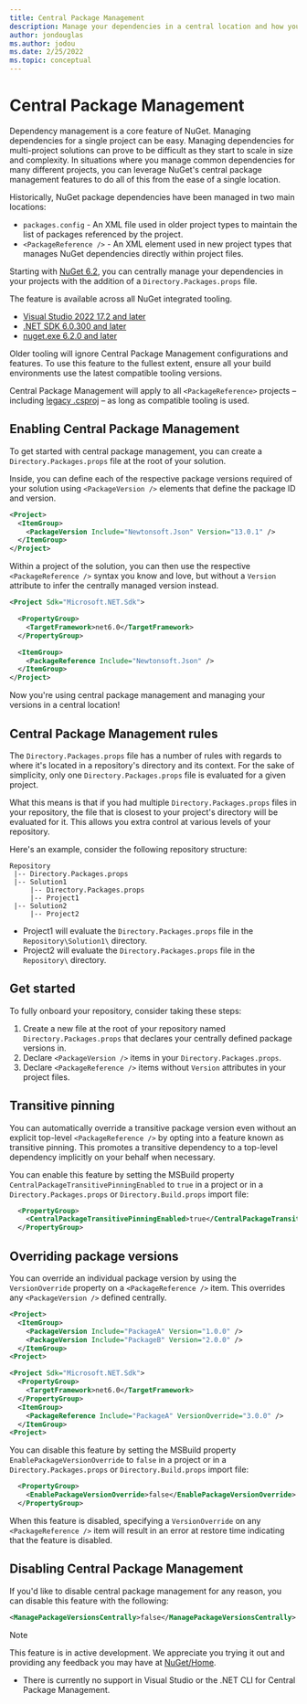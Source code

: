 ```yaml
---
title: Central Package Management
description: Manage your dependencies in a central location and how you can get started with central package management.
author: jondouglas
ms.author: jodou
ms.date: 2/25/2022
ms.topic: conceptual
---
```


# Central Package Management

Dependency management is a core feature of NuGet. Managing dependencies for a single project can be easy. Managing dependencies for multi-project solutions can prove to be difficult as they start to scale in size and complexity. In situations where you manage common dependencies for many different projects, you can leverage NuGet's central package management features to do all of this from the ease of a single location.

Historically, NuGet package dependencies have been managed in two main locations:

- `packages.config` - An XML file used in older project types to maintain the list of packages referenced by the project.
- `<PackageReference />` - An XML element used in new project types that manages NuGet dependencies directly within project files.

Starting with [NuGet 6.2](..\release-notes\NuGet-6.2.md), you can centrally manage your dependencies in your projects with the addition of a `Directory.Packages.props` file.

The feature is available across all NuGet integrated tooling.

* [Visual Studio 2022 17.2 and later](https://visualstudio.microsoft.com/downloads/)
* [.NET SDK 6.0.300 and later](https://dotnet.microsoft.com/download/dotnet/6.0)
* [nuget.exe 6.2.0 and later](https://www.nuget.org/downloads)

Older tooling will ignore Central Package Management configurations and features. To use this feature to the fullest extent, ensure all your build environments use the latest compatible tooling versions.

Central Package Management will apply to all `<PackageReference>` projects – including [legacy .csproj](https://github.com/dotnet/project-system/blob/main/docs/feature-comparison.md) – as long as compatible tooling is used.

## Enabling Central Package Management

To get started with central package management, you can create a `Directory.Packages.props` file at the root of your solution.

Inside, you can define each of the respective package versions required of your solution using `<PackageVersion />` elements that define the package ID and version.

```xml
<Project>
  <ItemGroup>
    <PackageVersion Include="Newtonsoft.Json" Version="13.0.1" />
  </ItemGroup>
</Project>
```

Within a project of the solution, you can then use the respective `<PackageReference />` syntax you know and love, but without a `Version` attribute to infer the centrally managed version instead.

```xml
<Project Sdk="Microsoft.NET.Sdk">

  <PropertyGroup>
    <TargetFramework>net6.0</TargetFramework>
  </PropertyGroup>

  <ItemGroup>
    <PackageReference Include="Newtonsoft.Json" />
  </ItemGroup>
</Project>
```

Now you're using central package management and managing your versions in a central location!

## Central Package Management rules

The `Directory.Packages.props` file has a number of rules with regards to where it's located in a repository's directory and its context. For the sake of simplicity, only one `Directory.Packages.props` file is evaluated for a given project.

What this means is that if you had multiple `Directory.Packages.props` files in your repository, the file that is closest to your project's directory will be evaluated for it. This allows you extra control at various levels of your repository.

Here's an example, consider the following repository structure:

```
Repository
 |-- Directory.Packages.props
 |-- Solution1
     |-- Directory.Packages.props
     |-- Project1
 |-- Solution2
     |-- Project2
```

- Project1 will evaluate the `Directory.Packages.props` file in the `Repository\Solution1\` directory.
- Project2 will evaluate the `Directory.Packages.props` file in the `Repository\` directory.

## Get started

To fully onboard your repository, consider taking these steps:

1. Create a new file at the root of your repository named `Directory.Packages.props` that declares your centrally defined package versions in.
2. Declare `<PackageVersion />` items in your `Directory.Packages.props`.
3. Declare `<PackageReference />` items without `Version` attributes in your project files.

<!--For an idea of how central package management may look like, refer to our [samples repo](https://github.com/NuGet/Samples/tree/main/CentralPackageManagementExample).-->

## Transitive pinning

You can automatically override a transitive package version even without an explicit top-level `<PackageReference />` by opting into a feature known as transitive pinning. This promotes a transitive dependency to a top-level dependency implicitly on your behalf when necessary.

You can enable this feature by setting the MSBuild property `CentralPackageTransitivePinningEnabled` to `true` in a project or in a `Directory.Packages.props` or `Directory.Build.props` import file:

```xml
  <PropertyGroup>
    <CentralPackageTransitivePinningEnabled>true</CentralPackageTransitivePinningEnabled>
  </PropertyGroup>
```

## Overriding package versions

You can override an individual package version by using the `VersionOverride` property on a `<PackageReference />` item. This overrides any `<PackageVersion />` defined centrally.

```xml
<Project>
  <ItemGroup>
    <PackageVersion Include="PackageA" Version="1.0.0" />
    <PackageVersion Include="PackageB" Version="2.0.0" />
  </ItemGroup>
<Project>
```

```xml
<Project Sdk="Microsoft.NET.Sdk">
  <PropertyGroup>
    <TargetFramework>net6.0</TargetFramework>
  </PropertyGroup>
  <ItemGroup>
    <PackageReference Include="PackageA" VersionOverride="3.0.0" />
  </ItemGroup>
<Project>
```

You can disable this feature by setting the MSBuild property `EnablePackageVersionOverride` to `false` in a project or in a `Directory.Packages.props` or `Directory.Build.props` import file:

```xml
  <PropertyGroup>
    <EnablePackageVersionOverride>false</EnablePackageVersionOverride>
  </PropertyGroup>
```

When this feature is disabled, specifying a `VersionOverride` on any `<PackageReference />` item will result in an error at restore time indicating that the feature is disabled.

## Disabling Central Package Management

If you'd like to disable central package management for any reason, you can disable this feature with the following:

```xml
<ManagePackageVersionsCentrally>false</ManagePackageVersionsCentrally>
```

> [!Note]
> This feature is in active development. We appreciate you trying it out and providing any feedback you may have at [NuGet/Home](https://github.com/nuget/home/issues).
>
> * There is currently no support in Visual Studio or the .NET CLI for Central Package Management.
